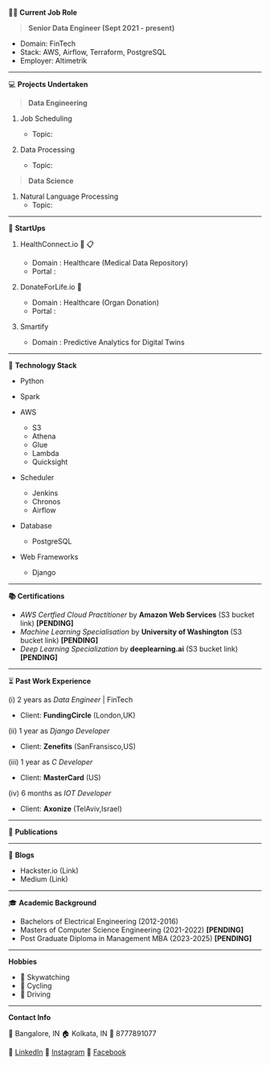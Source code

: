 :man_technologist: **Current Job Role**
>**Senior Data Engineer (Sept 2021 - present)**
  - Domain: FinTech
  - Stack: AWS, Airflow, Terraform, PostgreSQL
  - Employer: Altimetrik

------------------------------------

:computer: **Projects Undertaken**
>**Data Engineering**
1. Job Scheduling
    - Topic:

2. Data Processing
    - Topic:

>**Data Science**
1. Natural Language Processing
    - Topic:

------------------------------------

:rocket: **StartUps**
1. HealthConnect.io :microscope: :clipboard:
    - Domain : Healthcare (Medical Data Repository)
    - Portal :
    
2. DonateForLife.io :hospital:
    - Domain : Healthcare (Organ Donation)
    - Portal :

3. Smartify
    - Domain : Predictive Analytics for Digital Twins

------------------------------------

:pushpin: **Technology Stack**
- Python

- Spark

- AWS 
   - S3
   - Athena
   - Glue
   - Lambda
   - Quicksight
   
- Scheduler
    - Jenkins
    - Chronos
    - Airflow
    
- Database
  - PostgreSQL
  
- Web Frameworks
  - Django
  
------------------------------------

**:books: Certifications** 
- _AWS Certfied Cloud Practitioner_ by **Amazon Web Services** (S3 bucket link) **[PENDING]**
- _Machine Learning Specialisation_ by **University of Washington** (S3 bucket link) **[PENDING]**
- _Deep Learning Specialization_ by **deeplearning.ai** (S3 bucket link) **[PENDING]**

------------------------------------

:hourglass_flowing_sand: **Past Work Experience**

(i) 2 years as _Data Engineer_ | FinTech
   - Client: **FundingCircle** (London,UK)

(ii) 1 year as _Django Developer_ 
  - Client: **Zenefits** (SanFransisco,US)
  
(iii) 1 year as _C Developer_ 
  - Client: **MasterCard** (US)
  
(iv) 6 months as _IOT Developer_ 
  - Client: **Axonize** (TelAviv,Israel)

------------------------------------

:page_facing_up: **Publications**

------------------------------------

:memo: **Blogs**
- Hackster.io (Link)
- Medium (Link)

------------------------------------

:mortar_board: **Academic Background**
- Bachelors of Electrical Engineering (2012-2016)
- Masters of Computer Science Engineering (2021-2022) **[PENDING]**
- Post Graduate Diploma in Management MBA (2023-2025) **[PENDING]**

------------------------------------

**Hobbies**

- :telescope: Skywatching
- :bicyclist: Cycling
- :blue_car: Driving

------------------------------------

**Contact Info**

:office: Bangalore, IN
:house: Kolkata, IN
:iphone: 8777891077

:small_blue_diamond: [LinkedIn](https://www.linkedin.com) :small_blue_diamond: [Instagram](https://www.instagram.com/aritromukherjee/) :small_blue_diamond: [Facebook](https://www.facebook.com)
